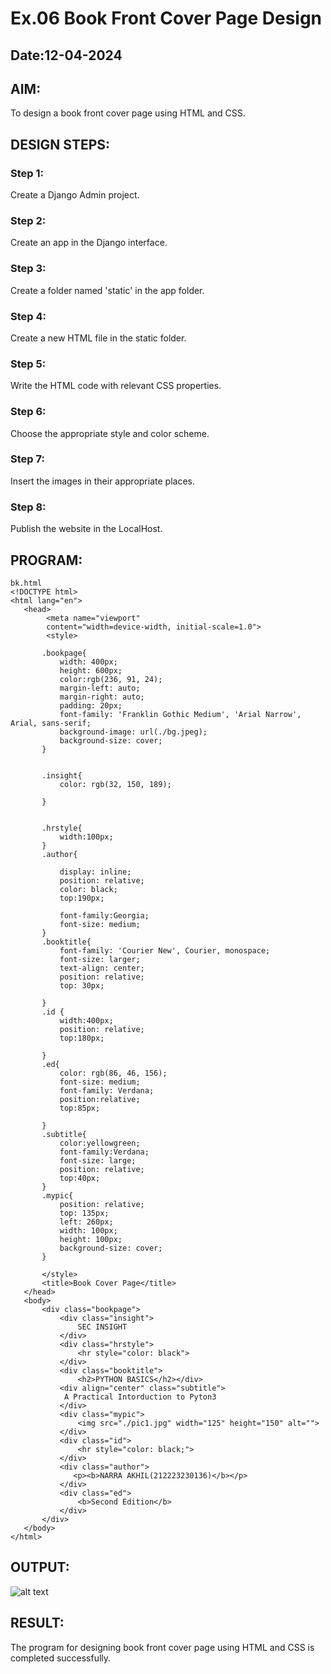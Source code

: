 # Ex.06 Book Front Cover Page Design
## Date:12-04-2024

## AIM:
To design a book front cover page using HTML and CSS.

## DESIGN STEPS:

### Step 1:
Create a Django Admin project.

### Step 2:
Create an app in the Django interface.

### Step 3:
Create a folder named 'static' in the app folder.

### Step 4:
Create a new HTML file in the static folder.

### Step 5:
Write the HTML code with relevant CSS properties.

### Step 6:
Choose the appropriate style and color scheme.

### Step 7:
Insert the images in their appropriate places.

### Step 8:
Publish the website in the LocalHost.

## PROGRAM:
```
bk.html
<!DOCTYPE html>
<html lang="en">
   <head>
        <meta name="viewport" 
        content="width=device-width, initial-scale=1.0">
        <style>

       .bookpage{
           width: 400px;
           height: 600px;
           color:rgb(236, 91, 24);
           margin-left: auto;
           margin-right: auto;
           padding: 20px;
           font-family: 'Franklin Gothic Medium', 'Arial Narrow', Arial, sans-serif;
           background-image: url(./bg.jpeg);
           background-size: cover;
       }
           

       .insight{
           color: rgb(32, 150, 189);

       }

       
       .hrstyle{
           width:100px;
       }
       .author{
       
           display: inline;
           position: relative;
           color: black;
           top:190px;
           
           font-family:Georgia;
           font-size: medium;
       }
       .booktitle{
           font-family: 'Courier New', Courier, monospace;
           font-size: larger;
           text-align: center;
           position: relative;
           top: 30px;
       
       }
       .id {
           width:400px;
           position: relative;
           top:180px;
           
       }
       .ed{
           color: rgb(86, 46, 156);
           font-size: medium;
           font-family: Verdana;
           position:relative;
           top:85px;

       }
       .subtitle{
           color:yellowgreen;
           font-family:Verdana;
           font-size: large;
           position: relative;
           top:40px;
       }
       .mypic{
           position: relative;
           top: 135px;
           left: 260px;
           width: 100px;
           height: 100px;
           background-size: cover;
       }
       
       </style>
       <title>Book Cover Page</title>
   </head>
   <body>
       <div class="bookpage">
           <div class="insight">
               SEC INSIGHT
           </div>
           <div class="hrstyle">
               <hr style="color: black">
           </div>
           <div class="booktitle">
               <h2>PYTHON BASICS</h2></div>
           <div align="center" class="subtitle">
            A Practical Intorduction to Pyton3
           </div>
           <div class="mypic">
               <img src="./pic1.jpg" width="125" height="150" alt="">
           </div>
           <div class="id">
               <hr style="color: black;">
           </div>
           <div class="author">
              <p><b>NARRA AKHIL(212223230136)</b></p>
           </div>
           <div class="ed">
               <b>Second Edition</b>
           </div>
       </div>
   </body>
</html>
```


## OUTPUT:

![alt text](<Screenshot (37).png>)


## RESULT:
The program for designing book front cover page using HTML and CSS is completed successfully.

